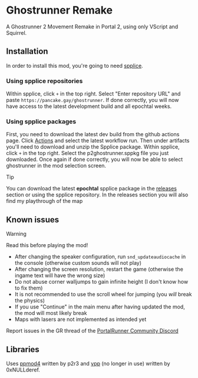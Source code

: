 # Ghostrunner Remake
A Ghostrunner 2 Movement Remake in Portal 2, using only VScript and Squirrel.

## Installation
In order to install this mod, you're going to need [spplice](https://p2r3.com/spplice).

### Using spplice repositories
Within spplice, click `+` in the top right. Select "Enter repository URL" and paste `https://pancake.gay/ghostrunner`.
If done correctly, you will now have access to the latest development build and all epochtal weeks.

### Using spplice packages
First, you need to download the latest dev build from the github actions page.
Click [Actions](https://github.com/PancakeTAS/Ghostrunner-Remake/actions) and select the latest workflow run. Then under artifacts you'll need to download and unzip the Spplice package.
Within spplice, click `+` in the top right. Select the p2ghostrunner.sppkg file you just downloaded.
Once again if done correctly, you will now be able to select ghostrunner in the mod selection screen.

> [!TIP]
> You can download the latest **epochtal** spplice package in the [releases](https://github.com/PancakeTAS/Ghostrunner-Remake/releases) section or using the spplice repository.
> In the releases section you will also find my playthrough of the map

## Known issues
> [!WARNING]
> Read this before playing the mod!

- After changing the speaker configuration, run `snd_updateaudiocache` in the console (otherwise custom sounds will not play)
- After changing the screen resolution, restart the game (otherwise the ingame text will have the wrong size)
- Do not abuse corner walljumps to gain infinite height (I don't know how to fix them)
- It is not recommended to use the scroll wheel for jumping (you *will* break the physics)
- If you use "Continue" in the main menu after having updated the mod, the mod will most likely break
- Maps with lasers are not implemented as intended yet

Report issues in the GR thread of the [PortalRunner Community Discord](https://discord.gg/kbhq2qck5k)

## Libraries
Uses [ppmod4](https://github.com/p2r3/ppmod/tree/main) written by p2r3
and [vpp](https://github.com/0xNULLderef/vpp) (no longer in use) written by 0xNULLderef.
